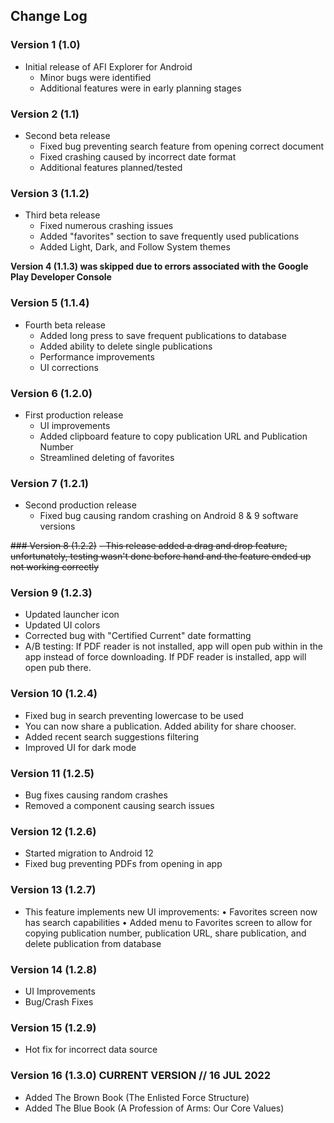 ## Change Log

### Version 1 (1.0)
- Initial release of AFI Explorer for Android
  - Minor bugs were identified
  - Additional features were in early planning stages

### Version 2 (1.1)
- Second beta release
  - Fixed bug preventing search feature from opening correct document
  - Fixed crashing caused by incorrect date format
  - Additional features planned/tested

### Version 3 (1.1.2)
- Third beta release
  - Fixed numerous crashing issues
  - Added "favorites" section to save frequently used publications
  - Added Light, Dark, and Follow System themes
  
 **Version 4 (1.1.3) was skipped due to errors associated with the Google Play Developer Console**

### Version 5 (1.1.4)
- Fourth beta release
  - Added long press to save frequent publications to database
  - Added ability to delete single publications
  - Performance improvements
  - UI corrections

### Version 6 (1.2.0)
- First production release
  - UI improvements
  - Added clipboard feature to copy publication URL and Publication Number
  - Streamlined deleting of favorites
  
### Version 7  (1.2.1)
- Second production release
  - Fixed bug causing random crashing on Android 8 & 9 software versions
  
~~### Version 8 (1.2.2)~~
  ~~- This release added a drag and drop feature, unfortunately, testing wasn't done before hand and the feature ended up not working correctly~~
    
### Version 9 (1.2.3)
-  Updated launcher icon
-  Updated UI colors
-  Corrected bug with "Certified Current" date formatting
-  A/B testing: If PDF reader is not installed, app will open pub within in the app instead of force downloading.  If PDF reader is installed, app will open pub there.

### Version 10 (1.2.4)
-  Fixed bug in search preventing lowercase to be used
-  You can now share a publication.  Added ability for share chooser.
-  Added recent search suggestions filtering
-  Improved UI for dark mode

### Version 11 (1.2.5)
-  Bug fixes causing random crashes
-  Removed a component causing search issues

### Version 12 (1.2.6)
-  Started migration to Android 12
-  Fixed bug preventing PDFs from opening in app

### Version 13 (1.2.7)
-  This feature implements new UI improvements:
    • Favorites screen now has search capabilities 
    • Added menu to Favorites screen to allow for copying publication number, publication URL, share publication, and delete publication from database
    
### Version 14 (1.2.8)
-  UI Improvements
-  Bug/Crash Fixes

### Version 15 (1.2.9)
-  Hot fix for incorrect data source

### Version 16 (1.3.0) **CURRENT VERSION // 16 JUL 2022**
-  Added The Brown Book (The Enlisted Force Structure)
-  Added The Blue Book (A Profession of Arms: Our Core Values)
